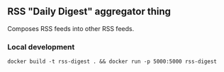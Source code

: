 ## RSS "Daily Digest" aggregator thing

Composes RSS feeds into other RSS feeds.

### Local development

```
docker build -t rss-digest . && docker run -p 5000:5000 rss-digest
```

